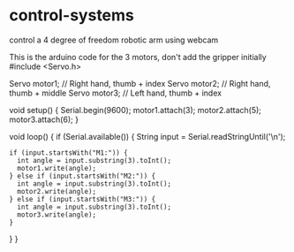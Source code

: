 # control-systems
control a 4 degree of freedom robotic arm using webcam


This is the arduino code for the 3 motors, don't add the gripper initially
#include <Servo.h>

Servo motor1;  // Right hand, thumb + index
Servo motor2;  // Right hand, thumb + middle
Servo motor3;  // Left hand, thumb + index

void setup() {
  Serial.begin(9600);
  motor1.attach(3);
  motor2.attach(5);
  motor3.attach(6);
}

void loop() {
  if (Serial.available()) {
    String input = Serial.readStringUntil('\n');

    if (input.startsWith("M1:")) {
      int angle = input.substring(3).toInt();
      motor1.write(angle);
    } else if (input.startsWith("M2:")) {
      int angle = input.substring(3).toInt();
      motor2.write(angle);
    } else if (input.startsWith("M3:")) {
      int angle = input.substring(3).toInt();
      motor3.write(angle);
    }
  }
} 


